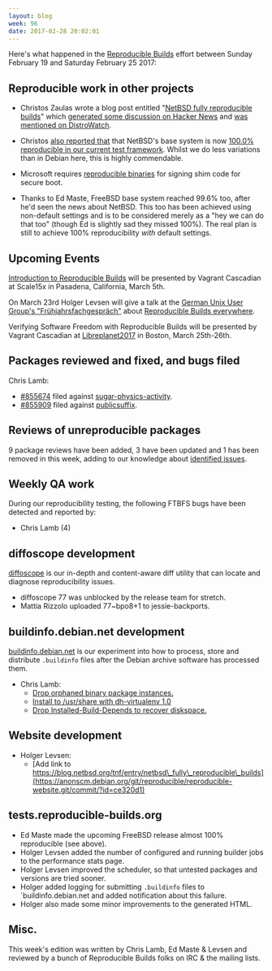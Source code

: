 ```yaml
---
layout: blog
week: 96
date: 2017-02-28 20:02:01
---
```


Here's what happened in the [Reproducible Builds](https://reproducible-builds.org) effort between Sunday February 19 and Saturday February 25 2017:

Reproducible work in other projects
-----------------------------------

- Christos Zaulas wrote a blog post entitled "[NetBSD fully reproducible builds](http://blog.netbsd.org/tnf/entry/netbsd_fully_reproducible_builds)" which [generated some discussion on Hacker News](https://news.ycombinator.com/item?id=13690703) and [was mentioned on DistroWatch](https://distrowatch.com/dwres.php?resource=showheadline&story=2763).

- Christos [also reported that](http://lists.alioth.debian.org/pipermail/reproducible-builds/Week-of-Mon-20170220/008430.html) that NetBSD's base system is now [100.0% reproducible in our current test framework](https://tests.reproducible-builds.org/netbsd/). Whilst we do less variations than in Debian here, this is highly commendable.

- Microsoft requires [reproducible binaries](https://docs.google.com/document/d/1gHFkhMmn6VVvVQim5YcjJ8uc3xf1JHQnA9f8KSE6qqY/edit#heading=h.iz26ni5m72y3) for signing shim code for secure boot.

- Thanks to Ed Maste, FreeBSD base system reached 99.6% too, after he'd seen the news about NetBSD. This too has been achieved using non-default settings and is to be considered merely as a "hey we can do that too" (though Ed is slightly sad they missed 100%). The real plan is still to achieve 100% reproducibility *with* default settings.

Upcoming Events
---------------

[Introduction to Reproducible
Builds](https://www.socallinuxexpo.org/scale/15x/presentations/introduction-reproducible-builds)
will be presented by Vagrant Cascadian at Scale15x in Pasadena, California,
March 5th.

On March 23rd Holger Levsen will give a talk at the [German Unix User Group's "Frühjahrsfachgespräch"](http://www.guug.de/veranstaltungen/ffg2017/) about [Reproducible Builds everywhere](http://www.guug.de/adm/ffg-pk/abstracts.html#4_5_2).

Verifying Software Freedom with Reproducible Builds will be presented
by Vagrant Cascadian at
[Libreplanet2017](https://www.libreplanet.org/2017/) in Boston, March
25th-26th.

Packages reviewed and fixed, and bugs filed
-------------------------------------------

Chris Lamb:

* [#855674](https://bugs.debian.org/855674) filed against [sugar-physics-activity](https://tracker.debian.org/pkg/sugar-physics-activity).
* [#855909](https://bugs.debian.org/855909) filed against [publicsuffix](https://tracker.debian.org/pkg/publicsuffix).


Reviews of unreproducible packages
----------------------------------

9 package reviews have been added, 3 have been updated and 1 has been removed in this week,
adding to our knowledge about [identified issues](https://tests.reproducible-builds.org/debian/index_issues.html).


Weekly QA work
--------------

During our reproducibility testing, the following FTBFS bugs have been detected and
reported by:

 - Chris Lamb (4)

diffoscope development
----------------------

[diffoscope](https://diffoscope.org/) is our in-depth and content-aware diff
utility that can locate and diagnose reproducibility issues.

* diffoscope 77 was unblocked by the release team for stretch.
* Mattia Rizzolo uploaded 77~bpo8+1 to jessie-backports.


buildinfo.debian.net development
--------------------------------

[buildinfo.debian.net](buildinfo.debian.net) is our experiment into how to
process, store and distribute `.buildinfo` files after the Debian archive
software has processed them.


- Chris Lamb:
  - [Drop orphaned binary package instances.](https://anonscm.debian.org/git/reproducible/buildinfo.debian.net.git/commit/?id=ca6dc2d)
  - [Install to /usr/share with dh-virtualenv 1.0](https://anonscm.debian.org/git/reproducible/buildinfo.debian.net.git/commit/?id=148d69a)
  - [Drop Installed-Build-Depends to recover diskspace.](https://anonscm.debian.org/git/reproducible/buildinfo.debian.net.git/commit/?id=d556a09)


Website development
-------------------


- Holger Levsen:
  - [Add link to https://blog.netbsd.org/tnf/entry/netbsd\_fully\_reproducible\_builds](https://anonscm.debian.org/git/reproducible/reproducible-website.git/commit/?id=ce320d1)

tests.reproducible-builds.org
-----------------------------

- Ed Maste made the upcoming FreeBSD release almost 100% reproducible (see above).
- Holger Levsen added the number of configured and running builder jobs to the performance stats page.
- Holger Levsen improved the scheduler, so that untested packages and versions are tried sooner.
- Holger added logging for submitting `.buildinfo` files to `buildinfo.debian.net and added notification about this failure.
- Holger also made some minor improvements to the generated HTML.


Misc.
-----

This week's edition was written by Chris Lamb, Ed Maste & Levsen and reviewed by a bunch of Reproducible Builds folks on IRC & the mailing lists.
